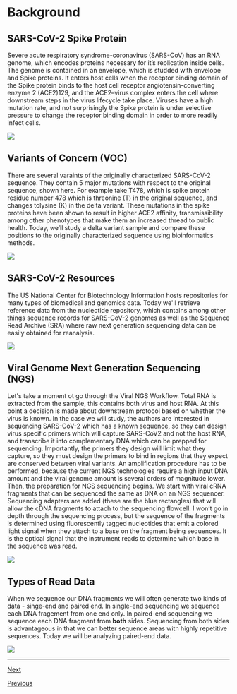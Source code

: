 # Background

## SARS-CoV-2 Spike Protein

Severe acute respiratory syndrome-coronavirus (SARS-CoV) has an RNA genome, which encodes proteins necessary for it’s replication inside cells. The genome is contained in an envelope, which is studded with envelope and Spike proteins. It enters host cells when the receptor binding domain of the Spike protein binds to the host cell receptor angiotensin-converting enzyme 2 (ACE2)129, and the ACE2–virus complex enters the cell where downstream steps in the virus lifecycle take place. Viruses have a high mutation rate, and not surprisingly the Spike protein is under selective pressure to change the receptor binding domain in order to more readily infect cells.

![](../images/spike.png)

## Variants of Concern (VOC)

There are several varaints of the originally characterized SARS-CoV-2 sequence. They contain 5 major mutations with respect to the original sequence, shown here. For example take T478, which is spike protein residue number 478 which is threonine (T) in the original sequence, and changes tolysine (K) in the delta variant. These mutations in the spike proteins have been shown to result in higher ACE2 affinity, transmissibility among other phenotypes that make them an increased thread to public health. Today, we’ll study a delta variant sample and compare these positions to the originally characterized sequence using bioinformatics methods.

![](../images/voc.png)

## SARS-CoV-2 Resources

The US National Center for Biotechnology Information hosts repositories for many types of biomedical and genomics data. Today we'll retrieve reference data from the nucleotide repository, which contains among other things sequence records for SARS-CoV-2 genomes as well as the Sequence Read Archive (SRA) where raw next generation sequencing data can be easily obtained for reanalysis.

![](../images/sars_resources.png)

## Viral Genome Next Generation Sequencing (NGS)

Let's take a moment ot go through the Viral NGS Workflow. Total RNA is extracted from the sample, this contains both virus and host RNA. At this point a decision is made about downstream protocol based on whether the virus is known. In the case we will study, the authors are interested in sequencing SARS-CoV-2 which has a known sequence, so they can design virus specific primers which will capture SARS-CoV2 and not the host RNA, and transcribe it into complementary DNA which can be prepped for sequencing. Importantly, the primers they design will limit what they capture, so they must design the primers to bind in regions that they expect are conserved between viral variants. An amplification procedure has to be performed, because the current NGS technologies require a high input DNA amount and the viral genome amount is several orders of magnitude lower. Then, the preparation for NGS sequencing begins. We start with viral cRNA fragments that can be sequenced the same as DNA on an NGS sequencer. Sequencing adapters are added (these are the blue rectangles) that will allow the cDNA fragments to attach to the sequencing flowcell. I won’t go in depth through the sequencing process, but the sequence of the fragments is determined using fluorescently tagged nucleotides that emit a colored light signal when they attach to a base on the fragment being sequences. It is the optical signal that the instrument reads to determine which base in the sequence was read. 

![](../images/viral_ngs.png)

## Types of Read Data

When we sequence our DNA fragments we will often generate two kinds of data - singe-end and paired end. In single-end sequencing we sequence each DNA fragement from one end only. In paired-end sequencing we sequence each DNA fragment from **both** sides. Sequencing from both sides is advantageous in that we can better sequence areas with highly repetitive sequences. Today we will be analyzing paired-end data.

![](../images/single_paired.png)

_______________________________________________________________________________________________________________________________________________

[Next](lesson2.md)

[Previous](../README.md)
